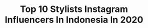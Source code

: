 ---
title: Top 10 Stylists Instagram Influencers In Indonesia In 2020
description: >-
  Find top stylists Instagram influencers in Indonesia in 2020. Most popular hashtags: # #stayhome #bali #balilife.
platform: Instagram
profiles:
  - username: "nova.arioo"
    fullname: >-
      nova ario 📍 MLG
    location: "Indonesia"
    followers: 32480
    engagement: 224
    commentsToLikes: 0.242680
    id: ck9wd95dwendd0j78uy3n422r
    verified: false
    hashtags: "#dirumahaja"
  - username: "polisandraa"
    fullname: >-
      Polina Bokova
    location: "Indonesia"
    followers: 20040
    engagement: 124
    commentsToLikes: 0.081744
    id: ck13cx8hd2m170i19z6m8oy66
    verified: false
    hashtags: "#catalogue, #bali, #jupiter, #balilife"
  - username: "pashnevaeo"
    fullname: >-
      Evgenia Pashneva
    location: "Indonesia"
    followers: 24872
    engagement: 500
    commentsToLikes: 0.015459
    id: ck55ody1o86310i11hg1fk03o
    verified: false
    hashtags: "#nike, #ubudbali, #balilivin, #baliblogger"
  - username: "bhavyagowda.07"
    fullname: >-
      Bhavya gowda
    location: "Indonesia"
    followers: 63841
    engagement: 387
    commentsToLikes: 0.003669
    id: ck0vwa15esrqi0i19rowzzaq6
    verified: false
    hashtags: "#dedication, #fashionista, #throwback, #consistancy"
  - username: "lelliksolnce"
    fullname: >-
      lelliksolnce
    location: "Indonesia"
    followers: 2980
    engagement: 2059
    commentsToLikes: 0.122836
    id: ckaoz26p6k1vw0i78013zuwsc
    verified: false
    hashtags: ""
  - username: "brigidalourdes"
    fullname: >-
      🌈 Welcome to my dreamy world 🌈
    location: "Indonesia"
    followers: 26515
    engagement: 326
    commentsToLikes: 0.027031
    id: ck0tvg84tb7tf0i19npgjwh98
    verified: false
    hashtags: "#jogjawithdp, #instadaily, #bestieforlife, #eiffeltower"
  - username: "genunerd"
    fullname: >-
      W I S N U  G E N U
    location: "Indonesia"
    followers: 41210
    engagement: 141
    commentsToLikes: 0.031832
    id: ck139fhrjl1hk0i197v73j2xs
    verified: false
    hashtags: "#architecture, #outfit, #tiktok, #shotoniphone"
  - username: "adimasreynard"
    fullname: >-
      Adimas Reynard
    location: "Indonesia"
    followers: 5769
    engagement: 520
    commentsToLikes: 0.014838
    id: ckaornlydo0x30i785owiy0fg
    verified: false
    hashtags: ""
  - username: "_ekajamaludin"
    fullname: >-
      Eka Jamaludin
    location: "Indonesia"
    followers: 29402
    engagement: 217
    commentsToLikes: 0.019080
    id: ck0tw8aqdecd70i19x100i4dz
    verified: false
    hashtags: "#hijablookbook, #majorthrowback, #rmoday18, #bucket"
  - username: "hijabii.tikky"
    fullname: >-
      Hijab stylist   ʕ•ᴥ•ʔ
    location: "Indonesia"
    followers: 21240
    engagement: 239
    commentsToLikes: 0.002132
    id: ck5zimnv3fzty0i14eanb4bv9
    verified: false
    hashtags: ""
---